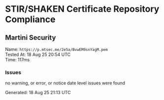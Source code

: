 # STIR/SHAKEN Certificate Repository Compliance

## Martini Security

Name: `https://p.mtsec.me/2e5a/BvwEM9snYagM.pem`\
Tested At: 18 Aug 25 20:54 UTC\
Time: 117ms

### Issues

no warning, or error, or notice date level issues were found

Generated: 18 Aug 25 21:13 UTC